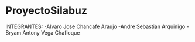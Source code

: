 # ProyectoSilabuz
INTEGRANTES:
-Alvaro Jose Chancafe Araujo
-Andre Sebastian Arquinigo
-Bryam Antony Vega Chafloque
